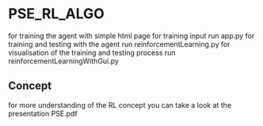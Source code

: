 # PSE_RL_ALGO

for training the agent with simple html page for training input run app.py
for training and testing with the agent run reinforcementLearning.py
for visualisation of the training and testing process run reinforcementLearningWithGui.py

## Concept

for more understanding of the RL concept you can take a look at the presentation PSE.pdf
